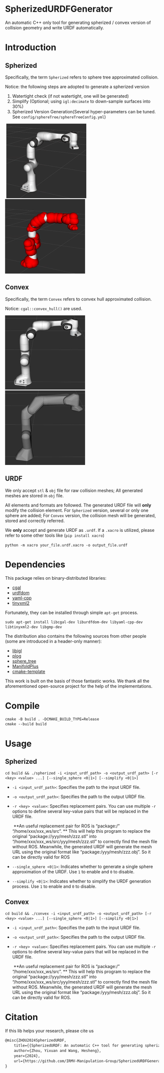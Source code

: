 # SpherizedURDFGenerator
An automatic C++ only tool for generating spherized / convex version of collision geometry and write URDF automatically. 

# Introduction

## Spherized

Specifically, the term `Spherized` refers to sphere tree approximated collision.

Notice: the following steps are adopted to generate a spherized version

1. Watertight check (if not watertight, one will be generated)
2. Simplify (Optional; using `igl:decimate` to down-sample surfaces into 30%)
3. Spherized Version Generation(Several hyper-parameters can be tuned. See `config/sphereTree/sphereTreeConfig.yml`)

​				<img src="./assets/origin.png" style="zoom:50%;" /> <img src="./assets/spherized.png" style="zoom:50%;" />

## Convex

Specifically, the term `Convex` refers to convex hull approximated collision.

Notice: `cgal::convex_hull()` are used.

​				<img src="./assets/origin2.png" style="zoom:50%;" /><img src="./assets/convex.png" style="zoom:50%;" />

## URDF

We only accept `stl` & `obj` file for raw collision meshes; All generated meshes are stored in `obj` file. 

All elements and formats are followed. The generated URDF file will **only** modify the collision element. For `Spherized` version, several or only one sphere are added; For `Convex` version, the collision mesh will be generated, stored and correctly referred. 

We **only** accept  and generate URDF as `.urdf`. If a `.xacro` is utilized, please refer to some other tools like (`pip install xacro`)

`python -m xacro your_file.urdf.xacro -o output_file.urdf`

# Dependencies

This package relies on binary-distributed libraries:

- [cgal](https://github.com/CGAL/cgal?tab=License-1-ov-file)
- [urdfdom](https://github.com/ros/urdfdom)
- [yaml-cpp](https://github.com/jbeder/yaml-cpp)
- [tinyxml2](https://github.com/leethomason/tinyxml2)

Fortunately, they can be installed through simple `apt-get` process.  

```shell
sudo apt-get install libcgal-dev liburdfdom-dev libyaml-cpp-dev libtinyxml2-dev libgmp-dev
```

The distribution also contains the following sources from other people (some are introduced in a header-only manner):

- [libigl](https://github.com/libigl/libigl)
- [plog](https://github.com/SergiusTheBest/plog)
- [sphere_tree](https://github.com/mlund/spheretree)
- [ManifoldPlus](https://github.com/hjwdzh/ManifoldPlus)
- [cmake-template](https://github.com/cpp-best-practices/cmake_template/tree/main)

This work is built on the basis of those fantastic works. We thank all the aforementioned open-source project for the help of the implementations.

# Compile

```shell
cmake -B build . -DCMAKE_BUILD_TYPE=Release
cmake --build build 
```

# Usage

## Spherized

```shell
cd build && ./spherized -i <input_urdf_path> -o <output_urdf_path> [-r <key> <value> ...] [--single_sphere <0|1>] [--simplify <0|1>]
```

- `-i <input_urdf_path>`: Specifies the path to the input URDF file.

- `-o <output_urdf_path>`: Specifies the path to the output URDF file.

- `-r <key> <value>`: Specifies replacement pairs. You can use multiple `-r` options to define several key-value pairs that will be replaced in the URDF file.   

  ​	**An useful replacement pair for ROS is “package:/” “/home/xxx/xxx_ws/src”. ** This will help this program to replace the original “package://yyy/mesh/zzz.stl” into “/home/xxx/xxx_ws/src/yyy/mesh/zzz.stl” to correctly find the mesh file without ROS. Meanwhile, the generated URDF will generate the mesh URL using the original format like “package:/yyy/mesh/zzz.obj”. So it can be directly valid for ROS

- `--single_sphere <0|1>`: Indicates whether to generate a single sphere approximation of the URDF. Use `1` to enable and `0` to disable.

- `--simplify <0|1>`: Indicates whether to simplify the URDF generation process. Use `1` to enable and `0` to disable.

## Convex

```shell
cd build && ./convex -i <input_urdf_path> -o <output_urdf_path> [-r <key> <value> ...] [--single_sphere <0|1>] [--simplify <0|1>]
```

- `-i <input_urdf_path>`: Specifies the path to the input URDF file.

- `-o <output_urdf_path>`: Specifies the path to the output URDF file.

- `-r <key> <value>`: Specifies replacement pairs. You can use multiple `-r` options to define several key-value pairs that will be replaced in the URDF file.   

  ​	**An useful replacement pair for ROS is “package:/” “/home/xxx/xxx_ws/src”. ** This will help this program to replace the original “package://yyy/mesh/zzz.stl” into “/home/xxx/xxx_ws/src/yyy/mesh/zzz.stl” to correctly find the mesh file without ROS. Meanwhile, the generated URDF will generate the mesh URL using the original format like “package:/yyy/mesh/zzz.obj”. So it can be directly valid for ROS.

# Citation

If this lib helps your research, please cite us

```latex
@misc{ZHOU2024SpherizedURDF,
    title={{SpherizedURDF: An automatic C++ tool for generating spherized / convex version of collision geometry and write URDF automatically}}, 
    author={Zhou, Yixuan and Wang, Hesheng}, 
    year={2024},
    url={https://github.com/IRMV-Manipulation-Group/SpherizedURDFGenerator}
}
```

